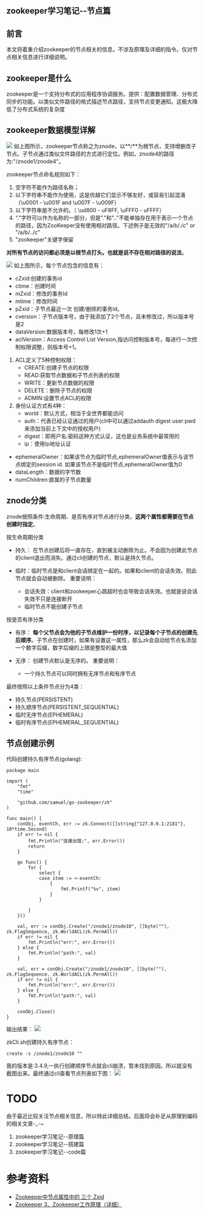 zookeeper学习笔记--节点篇
--------------------
## 前言
本文将着重介绍zookeeper的节点相关的信息。不涉及原理及详细的指令。仅对节点相关信息进行详细说明。
## zookeeper是什么
zookeeper是一个支持分布式的应用程序协调服务。提供：配置数据管理、分布式同步的功能。以类似文件路径的格式描述节点路径，支持节点变更通知。这极大降低了分布式系统的复杂度

## zookeeper数据模型详解
![](./znodetree.png)
如上图所示，zookeeper节点称之为znode，以**/**为根节点，支持增删改子节点。子节点通过类似文件路径的方式进行定位。例如，znode4的路径为:"/znode1/znode4"。

zookeeper节点命名规则如下：
1. 空字符不能作为路径名称；
2. 以下字符串不能作为使用，这是优越它们显示不够友好，或容易引起混淆（\u0001 - \u001F and \u007F - \u009F）
3. 以下字符串是不允许的。（ \ud800 - uF8FF, \uFFF0 - uFFFF）
4. "."字符可以作为名称的一部分，但是"."和".."不能单独存在用于表示一个节点的路径，因为ZooKeeper没有使用相对路径。下述例子是无效的"/a/b/./c" or "/a/b/../c"
5. "zookeeper"关键字保留

**对所有节点的访问都必须是以根节点打头。也就是说不存在相对路径的说法**。

![](znodeinfo.png)
如上图所示，每个节点包含的信息有：
* cZxid:创建的事务id
* ctime：创建时间
* mZxid：修改的事务Id
* mtime：修改时间
* pZxid：子节点最近一次 创建/删除的事务Id。
* cversion：子节点版本号，由于我添加了2个节点，且未修改过，所以版本号是2
* dataVersion:数据版本号，每修改1次+1
* aclVersion：Access Control List Version,指访问控制版本号，每进行一次控制权限调整，则版本号+1。
 1. ACL定义了5种控制权限：
	 * CREATE:创建子节点的权限
	 * READ:获取节点数据和子节点列表的权限
	 * WRITE：更新节点数据的权限
	 * DELETE：删除子节点的权限
	 * ADMIN:设置节点ACL的权限
 2. 身份认证方式有4种：
	 * world：默认方式，相当于全世界都能访问
	 * auth：代表已经认证通过的用户(cli中可以通过addauth digest user:pwd 来添加当前上下文中的授权用户)
	 * digest：即用户名:密码这种方式认证，这也是业务系统中最常用的
	 * ip：使用Ip地址认证
* ephemeralOwner：如果该节点为临时节点,ephemeralOwner值表示与该节点绑定的session id. 如果该节点不是临时节点,ephemeralOwner值为0
* dataLength：数据的字节数
* numChildren:直属的子节点数量

## znode分类
znode按照条件:生命周期、是否有序对节点进行分类，**这两个属性都需要在节点创建时指定**。

按生命周期分类
* 持久： 在节点创建后将一直存在，直到被主动删除为止。不会因为创建此节点的client退出而消失。通过cli创建的节点，默认是持久节点。

* 临时：临时节点是和client会话绑定在一起的。如果和client的会话失效。则此节点就会自动被删除。
  重要说明：
  * 会话失效：client和zookeeper心跳超时也会导致会话失效。也就是说会话失效不只是连接断开
  * 临时节点不能创建子节点

按是否有序分类 
* 有序： **每个父节点会为他的子节点维护一份时序，以记录每个子节点的创建先后顺序**。子节点在创建时，如果有设置这一属性，那么zk会自动给节点名添加一个数字后缀，数字后缀的上限是整型的最大值

* 无序： 创建节点默认是无序的。
重要说明：
  * 一个持久节点可以同时拥有无序节点和有序节点

最终按照以上条件节点分为4类：
* 持久节点(PERSISTENT)
* 持久顺序节点(PERSISTENT_SEQUENTIAL)
* 临时无序节点(EPHEMERAL)
* 临时有序节点(EPHEMERAL_SEQUENTIAL)

## 节点创建示例
代码创建持久有序节点(golang):
```
package main

import (
	"fmt"
	"time"

	"github.com/samuel/go-zookeeper/zk"
)

func main() {
	conObj, eventCh, err := zk.Connect([]string{"127.0.0.1:2181"}, 10*time.Second)
	if err != nil {
		fmt.Println("连接出错:", err.Error())
		return
	}

	go func() {
		for {
			select {
			case item := <-eventCh:
				{
					fmt.Printf("%v", item)
				}
			}

		}
	}()

	val, err := conObj.Create("/znode1/znode10", []byte(""), zk.FlagSequence, zk.WorldACL(zk.PermAll))
	if err != nil {
		fmt.Println("err:", err.Error())
	} else {
		fmt.Println("path:", val)
	}

	val, err = conObj.Create("/znode1/znode10", []byte(""), zk.FlagSequence, zk.WorldACL(zk.PermAll))
	if err != nil {
		fmt.Println("err:", err.Error())
	} else {
		fmt.Println("path:", val)
	}

	conObj.Close()
}

```
输出结果：
![](create_sequential.png)

zkCli.sh创建持久有序节点：
```
create -s /znode1/znode10 ""
```
我的版本是:3.4.9,一执行创建顺序节点就会cli崩溃，暂未找到原因。所以就没有截图出来。最终通过cli查看节点列表如下图：
![](znode_sequential.png)

# TODO
由于最近比较关注节点相关信息，所以特此详细总结。后面将会补足从原理到编码的相关文章-_-~
1. zookeeper学习笔记--原理篇
2. zookeeper学习笔记--搭建篇
3. zookeeper学习笔记--code篇

# 参考资料
* [Zookeeper中节点属性中的 三个 Zxid](https://blog.csdn.net/xzx735/article/details/30152769)
* [Zookeeper 3、Zookeeper工作原理（详细）](https://www.cnblogs.com/raphael5200/p/5285583.html)
